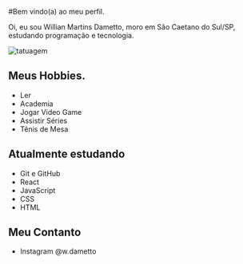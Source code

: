 #Bem vindo(a) ao meu perfil.

Oi, eu sou Willian Martins Dametto, moro em Sâo Caetano do Sul/SP, estudando programação e tecnologia.

![tatuagem](https://user-images.githubusercontent.com/39811394/181847421-384c7a0a-8026-477d-a0bc-5aa3a3d42bfe.jpg)

## Meus Hobbies.
 
 - Ler
 - Academia
 - Jogar Video Game
 - Assistir Séries 
 - Tênis de Mesa
 
## Atualmente estudando

 - Git e GitHub
 - React
 - JavaScript
 - CSS
 - HTML
 
 
## Meu Contanto

 - Instagram @w.dametto
 
